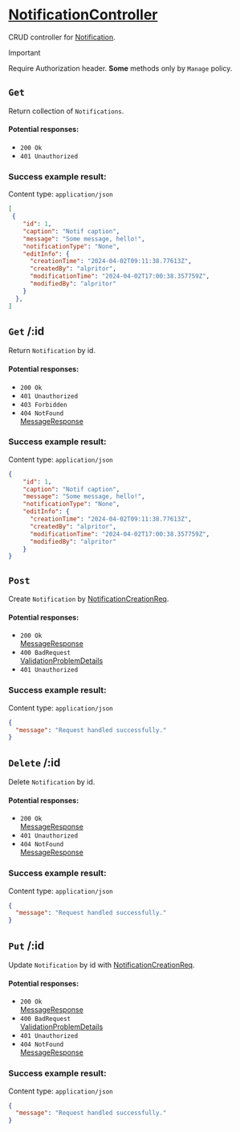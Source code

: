 # [NotificationController](../../ProjectTisa/Controllers/BusinessControllers/CrudControllers/NotificationController.cs)
CRUD controller for [Notification](../../ProjectTisa/Models/BusinessLogic/Notification.cs).
> [!IMPORTANT]
> Require Authorization header. **Some** methods only by `Manage` policy.
## `Get` 
Return collection of `Notifications`.
#### Potential responses:
* `200 Ok`
* `401 Unauthorized`
### Success example result:
Content type: `application/json`
```json
[
 {
    "id": 1,
    "caption": "Notif caption",
    "message": "Some message, hello!",
    "notificationType": "None",
    "editInfo": {
      "creationTime": "2024-04-02T09:11:38.77613Z",
      "createdBy": "alpritor",
      "modificationTime": "2024-04-02T17:00:38.357759Z",
      "modifiedBy": "alpritor"
    }
  },
]
```
## `Get` /:id
Return `Notification` by id.
#### Potential responses:
* `200 Ok`
* `401 Unauthorized`
* `403 Forbidden`
* `404 NotFound`<br>[MessageResponse](../../ProjectTisa/Controllers/GeneralData/Responses/MessageResponse.cs)
### Success example result:
Content type: `application/json`
```json
{
    "id": 1,
    "caption": "Notif caption",
    "message": "Some message, hello!",
    "notificationType": "None",
    "editInfo": {
      "creationTime": "2024-04-02T09:11:38.77613Z",
      "createdBy": "alpritor",
      "modificationTime": "2024-04-02T17:00:38.357759Z",
      "modifiedBy": "alpritor"
    }
}
```
## `Post` 
Create `Notification` by [NotificationCreationReq](../../ProjectTisa/Controllers/GeneralData/Requests/CreationReq/NotificationCreationReq.cs).
#### Potential responses:
* `200 Ok`<br>[MessageResponse](../../ProjectTisa/Controllers/GeneralData/Responses/MessageResponse.cs)
* `400 BadRequest`<br>[ValidationProblemDetails](https://learn.microsoft.com/en-us/dotnet/api/microsoft.aspnetcore.mvc.validationproblemdetails)
* `401 Unauthorized`
### Success example result:
Content type: `application/json`
```json
{
  "message": "Request handled successfully."
}
```
## `Delete` /:id
Delete `Notification` by id.
#### Potential responses:
* `200 Ok`<br>[MessageResponse](../../ProjectTisa/Controllers/GeneralData/Responses/MessageResponse.cs)
* `401 Unauthorized`
* `404 NotFound`<br>[MessageResponse](../../ProjectTisa/Controllers/GeneralData/Responses/MessageResponse.cs)
### Success example result:
Content type: `application/json`
```json
{
  "message": "Request handled successfully."
}
```
## `Put` /:id
Update `Notification` by id with [NotificationCreationReq](../../ProjectTisa/Controllers/GeneralData/Requests/CreationReq/NotificationCreationReq.cs).
#### Potential responses:
* `200 Ok`<br>[MessageResponse](../../ProjectTisa/Controllers/GeneralData/Responses/MessageResponse.cs)
* `400 BadRequest`<br>[ValidationProblemDetails](https://learn.microsoft.com/en-us/dotnet/api/microsoft.aspnetcore.mvc.validationproblemdetails)
* `401 Unauthorized`
* `404 NotFound`<br>[MessageResponse](../../ProjectTisa/Controllers/GeneralData/Responses/MessageResponse.cs)
### Success example result:
Content type: `application/json`
```json
{
  "message": "Request handled successfully."
}
```
